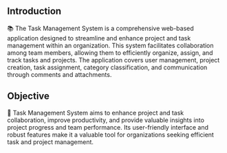 ## Introduction

<aside>
📚 The Task Management System is a comprehensive web-based application designed to streamline and enhance project and task management within an organization. This system facilitates collaboration among team members, allowing them to efficiently organize, assign, and track tasks and projects. The application covers user management, project creation, task assignment, category classification, and communication through comments and attachments.

</aside>

## Objective

<aside>
📌 Task Management System aims to enhance project and task collaboration, improve productivity, and provide valuable insights into project progress and team performance. Its user-friendly interface and robust features make it a valuable tool for organizations seeking efficient task and project management.

</aside>
